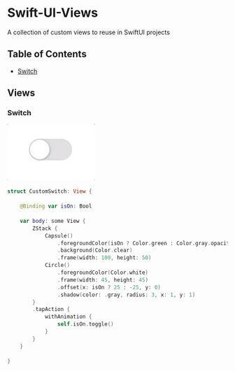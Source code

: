 # Swift-UI-Views

A collection of custom views to reuse in SwiftUI projects

## Table of Contents

- [Switch](#switch)

## Views

### Switch


 ![switch-gif](switch.gif)

```swift
struct CustomSwitch: View {

    @Binding var isOn: Bool

    var body: some View {
        ZStack {
            Capsule()
                .foregroundColor(isOn ? Color.green : Color.gray.opacity(0.35))
                .background(Color.clear)
                .frame(width: 100, height: 50)
            Circle()
                .foregroundColor(Color.white)
                .frame(width: 45, height: 45)
                .offset(x: isOn ? 25 : -25, y: 0)
                .shadow(color: .gray, radius: 3, x: 1, y: 1)
        }
        .tapAction {
            withAnimation {
                self.isOn.toggle()
            }
        }
    }

}
```
